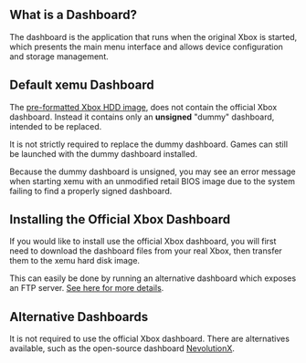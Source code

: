 ## What is a Dashboard?

The dashboard is the application that runs when the original Xbox is started,
which presents the main menu interface and allows device configuration and
storage management.

## Default xemu Dashboard

The [pre-formatted Xbox HDD image](required-files.md#hard-disk-image),
does not contain the official Xbox dashboard. Instead it contains only an
**unsigned** "dummy" dashboard, intended to be replaced.

It is not strictly required to replace the dummy dashboard. Games can still be
launched with the dummy dashboard installed.

Because the dummy dashboard is unsigned, you may see an error message when
starting xemu with an unmodified retail BIOS image due to the system failing to
find a properly signed dashboard.

## Installing the Official Xbox Dashboard

If you would like to install use the official Xbox dashboard, you will first
need to download the dashboard files from your real Xbox, then transfer them to
the xemu hard disk image.

This can easily be done by running an alternative dashboard which exposes
an FTP server. [See here for more details](ftp.md).

## Alternative Dashboards

It is not required to use the official Xbox dashboard. There are alternatives
available, such as the open-source dashboard
[NevolutionX](https://github.com/dracc/nevolutionx).
